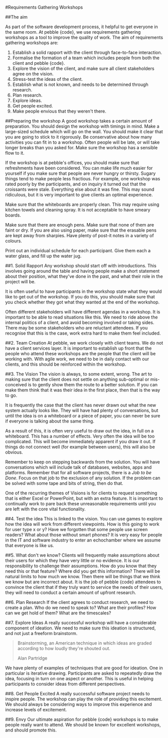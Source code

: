 #Requirements Gathering Workshops

##The aim

As part of the software development process, it helpful to get everyone in the same room. At pebble {code}, we use requirements gathering workshops as a tool to improve the quality of work. The aim of requirements gathering workshops are:

1. Establish a solid rapport with the client through face-to-face interaction.
2. Formalise the formation of a team which includes people from both the client and pebble {code}.
3. Explore the vision of the client, and make sure all client stakeholders agree on the vision.
4. Stress-test the ideas of the client.
5. Establish what is not known, and needs to be determined through research.
6. Plan research.
7. Explore ideas.
8. Get people excited.
9. Make people envious that they weren't there. 

##Preparing the workshop
A good workshop takes a certain amount of preparation. You should design the workshop with timings in mind. Make a large-sized schedule which will go on the wall. You should make it clear that you are going to stick to it rigorously. Be conservative about how many activities you can fit in to a workshop. Often people will be late, or will take longer breaks than you asked for. Make sure the workshop has a sensible flow to it. 

If the workshop is at pebble's offices, you should make sure that refreshments have been considered. You can make life much easier for yourself if you make sure that people are never hungry or thirsty. Sugary things tend to make people less fractious. For example, one workshop was rated poorly by the participants, and on inquiry it turned out that the croissants were stale. Everything else about it was fine. This may sound ridiculous, but it is very important to give clients an optimal experience.

Make sure that the whiteboards are properly clean. This may require using kitchen towels and cleaning spray. It is not acceptable to have smeary boards.

Make sure that there are enough pens. Make sure that none of them are faint or dry. If you are also using paper, make sure that the erasable pens are kept away from sharpies. Have plenty of post-it notes in a variety of colours. 

Print out an individual schedule for each participant. Give them each a water glass, and fill up the water jug. 

##1. Solid Rapport
Any workshop should start off with introductions. This involves going around the table and having people make a short statement about their position, what they've done in the past, and what their role in the project will be. 

It is often useful to have participants in the workshop state what they would like to get out of the workshop. If you do this, you should make sure that you check whether they got what they wanted at the end of the workshop. 

Often different stakeholders will have different agendas in a workshop. It is important to be able to read situations like this. We need to ride above the internal politics of a client, and avoid becoming involved or taking sides. There may be some stakeholders who are reluctant attendees. If you recognise that this is the case, work extra hard to make them feel included. 

##2. Team Creation
At pebble, we work closely with client teams. We do not have a client services layer. It is important to establish up front that the people who attend these workshops are the people that the client will be working with. With agile work, we need to be in daily contact with our clients, and this should be reinforced within the workshop.

##3. The Vision
The vision is always, to some extent, wrong. The art to making sure that the client does not settle on anything sub-optimal or mis-conceived is to gently show them the route to a better solution. If you can make them think that it was their idea in the first place, then that is the way to go. 

It is frequently the case that the client has never drawn out what the new system actually looks like. They will have had plenty of conversations, but until the idea is on a whiteboard or a piece of paper, you can never be sure if everyone is talking about the same thing. 

As a result of this, it is often very useful to draw out the idea, in full on a whiteboard. This has a number of effects. Very often the idea will be too complicated. This will become immediately apparent if you draw it out. If things do not connect well (for example between users), this will also be obvious. 

Remember to keep on stepping backwards from the solution. You will have conversations which will include talk of databases, websites, apps and platforms. Remember that for all software projects, there is a *Job to be Done*. Focus on that job to the exclusion of any solution. If the problem can be solved with some tape and bits of string, then do that. 

One of the recurring themes of Visions is for clients to request something that is either Excel or PowerPoint, but with an extra feature. It is important to continually work to pare back these unreasonable requirements until you are left with the core vital functionality. 

##4. Test the idea
This is linked to the vision. You can use games to explore how the idea will work from different viewpoints. How is this going to work for user type x or y? Have we forgotten that some people use screen readers? What about those without smart phones? It is very easy for people in the IT and software industry to enter an echochamber where we assume that everyone is like us. 

##5. What don't we know?
Clients will frequently make assumptions about their users for which they have very little or no evidence. It is our responsibility to challenge their assumptions. How do you know that they need this or that feature? Where did you get this information? There will be natural limits to how much we know. Then there will be things that we think we know but are incorrect about. It is the job of pebble {code} attendees to convince the client that if they truly want to service the needs of their users, they will need to conduct a certain amount of upfront research. 

##6. Plan Research
If the client agrees to conduct research, we need to create a plan. Who do we need to speak to? What are their profiles? How can we get hold of them? What are the timescales?

##7. Explore Ideas
A really successful workshop will have a considerable component of ideation. We need to make sure this ideation is structured, and not just a freeform brainstorm.

>Brainstorming, an American technique in which ideas are graded according to how loudly they're shouted out.
>
>Alan Partridge 

We have plenty of examples of techniques that are good for ideation. One in particular is iterative drawing. Participants are asked to repeatedly draw the idea, focusing in turn on one aspect or another. This is useful in helping participants to consider ideas from different perspectives. 

##8. Get People Excited
A really successful software project needs to inspire people. The workshop can play the role of providing this excitement. We should always be considering ways to improve this experience and increase levels of excitement. 

##9. Envy
Our ultimate aspiration for pebble {code} workshops is to make people really want to attend. We should be known for excellent workshops, and should promote this. 

